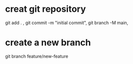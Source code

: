# creat git repository
git add . ,
git commit -m "initial commit",
git branch -M main,

# create a new branch
git branch feature/new-feature